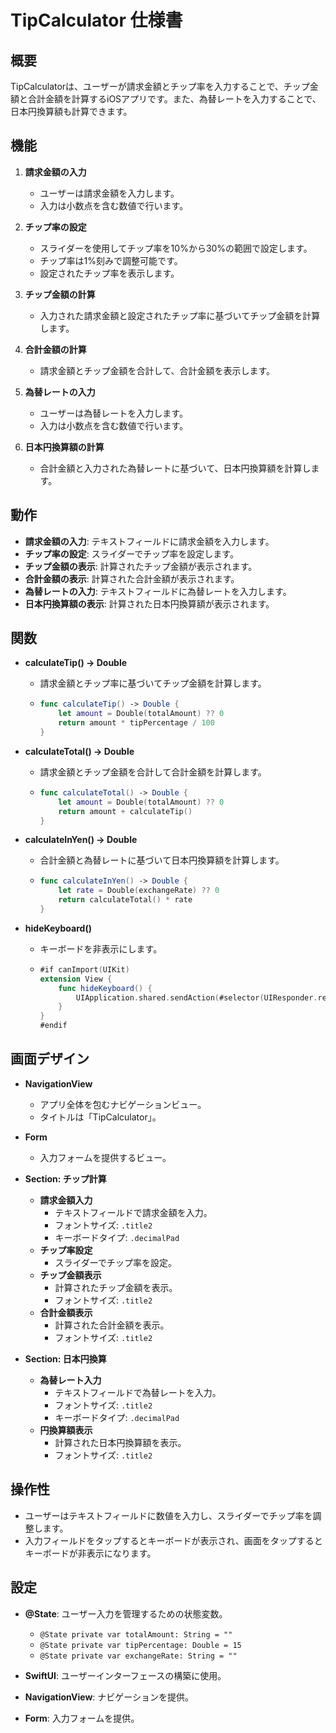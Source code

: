 # TipCalculator 仕様書

## 概要
TipCalculatorは、ユーザーが請求金額とチップ率を入力することで、チップ金額と合計金額を計算するiOSアプリです。また、為替レートを入力することで、日本円換算額も計算できます。

## 機能
1. **請求金額の入力**
   - ユーザーは請求金額を入力します。
   - 入力は小数点を含む数値で行います。

2. **チップ率の設定**
   - スライダーを使用してチップ率を10%から30%の範囲で設定します。
   - チップ率は1%刻みで調整可能です。
   - 設定されたチップ率を表示します。

3. **チップ金額の計算**
   - 入力された請求金額と設定されたチップ率に基づいてチップ金額を計算します。

4. **合計金額の計算**
   - 請求金額とチップ金額を合計して、合計金額を表示します。

5. **為替レートの入力**
   - ユーザーは為替レートを入力します。
   - 入力は小数点を含む数値で行います。

6. **日本円換算額の計算**
   - 合計金額と入力された為替レートに基づいて、日本円換算額を計算します。

## 動作
- **請求金額の入力**: テキストフィールドに請求金額を入力します。
- **チップ率の設定**: スライダーでチップ率を設定します。
- **チップ金額の表示**: 計算されたチップ金額が表示されます。
- **合計金額の表示**: 計算された合計金額が表示されます。
- **為替レートの入力**: テキストフィールドに為替レートを入力します。
- **日本円換算額の表示**: 計算された日本円換算額が表示されます。

## 関数
- **calculateTip() -> Double**
  - 請求金額とチップ率に基づいてチップ金額を計算します。
  - ```swift
    func calculateTip() -> Double {
        let amount = Double(totalAmount) ?? 0
        return amount * tipPercentage / 100
    }
    ```

- **calculateTotal() -> Double**
  - 請求金額とチップ金額を合計して合計金額を計算します。
  - ```swift
    func calculateTotal() -> Double {
        let amount = Double(totalAmount) ?? 0
        return amount + calculateTip()
    }
    ```

- **calculateInYen() -> Double**
  - 合計金額と為替レートに基づいて日本円換算額を計算します。
  - ```swift
    func calculateInYen() -> Double {
        let rate = Double(exchangeRate) ?? 0
        return calculateTotal() * rate
    }
    ```

- **hideKeyboard()**
  - キーボードを非表示にします。
  - ```swift
    #if canImport(UIKit)
    extension View {
        func hideKeyboard() {
            UIApplication.shared.sendAction(#selector(UIResponder.resignFirstResponder), to: nil, from: nil, for: nil)
        }
    }
    #endif
    ```

## 画面デザイン
- **NavigationView**
  - アプリ全体を包むナビゲーションビュー。
  - タイトルは「TipCalculator」。

- **Form**
  - 入力フォームを提供するビュー。

- **Section: チップ計算**
  - **請求金額入力**
    - テキストフィールドで請求金額を入力。
    - フォントサイズ: `.title2`
    - キーボードタイプ: `.decimalPad`
  - **チップ率設定**
    - スライダーでチップ率を設定。
  - **チップ金額表示**
    - 計算されたチップ金額を表示。
    - フォントサイズ: `.title2`
  - **合計金額表示**
    - 計算された合計金額を表示。
    - フォントサイズ: `.title2`

- **Section: 日本円換算**
  - **為替レート入力**
    - テキストフィールドで為替レートを入力。
    - フォントサイズ: `.title2`
    - キーボードタイプ: `.decimalPad`
  - **円換算額表示**
    - 計算された日本円換算額を表示。
    - フォントサイズ: `.title2`

## 操作性
- ユーザーはテキストフィールドに数値を入力し、スライダーでチップ率を調整します。
- 入力フィールドをタップするとキーボードが表示され、画面をタップするとキーボードが非表示になります。

## 設定
- **@State**: ユーザー入力を管理するための状態変数。
  - `@State private var totalAmount: String = ""`
  - `@State private var tipPercentage: Double = 15`
  - `@State private var exchangeRate: String = ""`

- **SwiftUI**: ユーザーインターフェースの構築に使用。
- **NavigationView**: ナビゲーションを提供。
- **Form**: 入力フォームを提供。